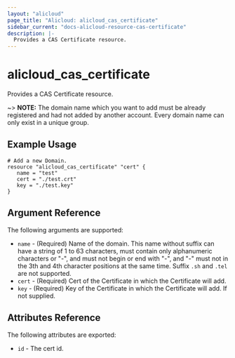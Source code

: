 ```yaml
---
layout: "alicloud"
page_title: "Alicloud: alicloud_cas_certificate"
sidebar_current: "docs-alicloud-resource-cas-certificate"
description: |-
  Provides a CAS Certificate resource.
---
```


# alicloud\_cas\_certificate

Provides a CAS Certificate resource.

~> **NOTE:** The domain name which you want to add must be already registered and had not added by another account. Every domain name can only exist in a unique group.

## Example Usage

```
# Add a new Domain.
resource "alicloud_cas_certificate" "cert" {
   name = "test"
   cert = "./test.crt"
   key = "./test.key"
}
```
## Argument Reference

The following arguments are supported:

* `name` - (Required) Name of the domain. This name without suffix can have a string of 1 to 63 characters, must contain only alphanumeric characters or "-", and must not begin or end with "-", and "-" must not in the 3th and 4th character positions at the same time. Suffix `.sh` and `.tel` are not supported.
* `cert` - (Required) Cert of the Certificate in which the Certificate will add.
* `key` - (Required) Key of the Certificate in which the Certificate will add. If not supplied.


## Attributes Reference

The following attributes are exported:

* `id` - The cert id.
